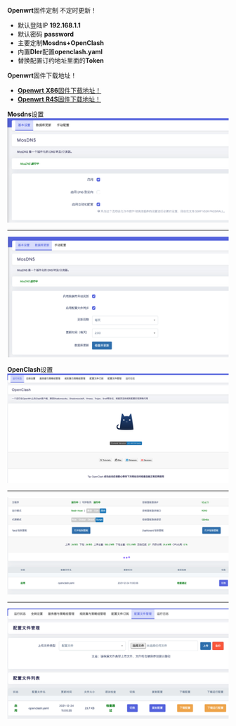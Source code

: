 **Openwrt**固件定制 不定时更新！
- 默认登陆IP **192.168.1.1** 
- 默认密码 **password**  
- 主要定制**Mosdns+OpenClash** 
- 内置**Dler**配置**openclash.yaml**
- 替换配置订约地址里面的**Token**


**Openwrt**固件下载地址！

- [**Openwrt** **X86**固件下载地址！](https://github.com/fjjonline/op/releases/tag/x86)
- [**Openwrt** **R4S**固件下载地址！](https://github.com/fjjonline/op/releases/tag/r4s)

[mosdns01]:/.jpg/mosdns01.jpg "mosdns01"
[mosdns02]:/.jpg/mosdns02.jpg "mosdns02"
[openclash01]:/.jpg/openclash01.jpg "openclash01"
[openclash02]:/.jpg/openclash02.jpg "openclash02"
[openclash03]:/.jpg/openclash03.jpg "openclash03"



**Mosdns**设置
![mosdns][mosdns02]	
***
![mosdns][mosdns01]	

**OpenClash**设置
![openclash][openclash01]	
***
![openclash][openclash02]	
***
![openclash][openclash03]	